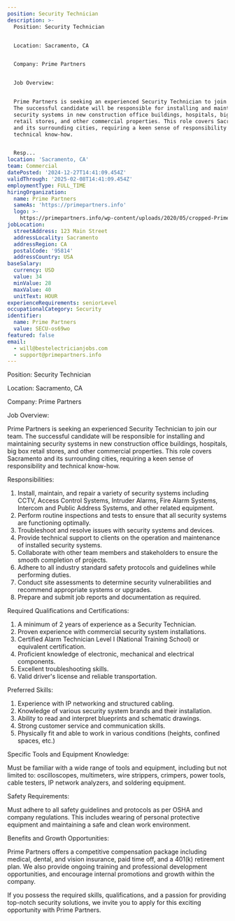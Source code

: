 ```yaml
---
position: Security Technician
description: >-
  Position: Security Technician


  Location: Sacramento, CA


  Company: Prime Partners


  Job Overview:


  Prime Partners is seeking an experienced Security Technician to join our team.
  The successful candidate will be responsible for installing and maintaining
  security systems in new construction office buildings, hospitals, big box
  retail stores, and other commercial properties. This role covers Sacramento
  and its surrounding cities, requiring a keen sense of responsibility and
  technical know-how.


  Resp...
location: 'Sacramento, CA'
team: Commercial
datePosted: '2024-12-27T14:41:09.454Z'
validThrough: '2025-02-08T14:41:09.454Z'
employmentType: FULL_TIME
hiringOrganization:
  name: Prime Partners
  sameAs: 'https://primepartners.info'
  logo: >-
    https://primepartners.info/wp-content/uploads/2020/05/cropped-Prime-Partners-Logo-NO-BG-1-1.png
jobLocation:
  streetAddress: 123 Main Street
  addressLocality: Sacramento
  addressRegion: CA
  postalCode: '95814'
  addressCountry: USA
baseSalary:
  currency: USD
  value: 34
  minValue: 28
  maxValue: 40
  unitText: HOUR
experienceRequirements: seniorLevel
occupationalCategory: Security
identifier:
  name: Prime Partners
  value: SECU-os69wo
featured: false
email:
  - will@bestelectricianjobs.com
  - support@primepartners.info
---
```




Position: Security Technician

Location: Sacramento, CA

Company: Prime Partners

Job Overview:

Prime Partners is seeking an experienced Security Technician to join our team. The successful candidate will be responsible for installing and maintaining security systems in new construction office buildings, hospitals, big box retail stores, and other commercial properties. This role covers Sacramento and its surrounding cities, requiring a keen sense of responsibility and technical know-how.

Responsibilities:

1. Install, maintain, and repair a variety of security systems including CCTV, Access Control Systems, Intruder Alarms, Fire Alarm Systems, Intercom and Public Address Systems, and other related equipment.
2. Perform routine inspections and tests to ensure that all security systems are functioning optimally.
3. Troubleshoot and resolve issues with security systems and devices.
4. Provide technical support to clients on the operation and maintenance of installed security systems.
5. Collaborate with other team members and stakeholders to ensure the smooth completion of projects.
6. Adhere to all industry standard safety protocols and guidelines while performing duties.
7. Conduct site assessments to determine security vulnerabilities and recommend appropriate systems or upgrades.
8. Prepare and submit job reports and documentation as required.

Required Qualifications and Certifications:

1. A minimum of 2 years of experience as a Security Technician.
2. Proven experience with commercial security system installations.
3. Certified Alarm Technician Level I (National Training School) or equivalent certification.
4. Proficient knowledge of electronic, mechanical and electrical components.
5. Excellent troubleshooting skills.
6. Valid driver's license and reliable transportation.

Preferred Skills:

1. Experience with IP networking and structured cabling.
2. Knowledge of various security system brands and their installation.
3. Ability to read and interpret blueprints and schematic drawings.
4. Strong customer service and communication skills.
5. Physically fit and able to work in various conditions (heights, confined spaces, etc.)

Specific Tools and Equipment Knowledge:

Must be familiar with a wide range of tools and equipment, including but not limited to: oscilloscopes, multimeters, wire strippers, crimpers, power tools, cable testers, IP network analyzers, and soldering equipment.

Safety Requirements:

Must adhere to all safety guidelines and protocols as per OSHA and company regulations. This includes wearing of personal protective equipment and maintaining a safe and clean work environment.

Benefits and Growth Opportunities:

Prime Partners offers a competitive compensation package including medical, dental, and vision insurance, paid time off, and a 401(k) retirement plan. We also provide ongoing training and professional development opportunities, and encourage internal promotions and growth within the company.

If you possess the required skills, qualifications, and a passion for providing top-notch security solutions, we invite you to apply for this exciting opportunity with Prime Partners.

